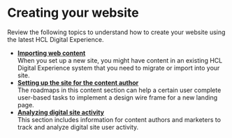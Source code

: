 # Creating your website

Review the following topics to understand how to create your website using the latest HCL Digital Experience.


-   **[Importing web content](wcm_roadmaps_import.md)**  
When you set up a new site, you might have content in an existing HCL Digital Experience system that you need to migrate or import into your site.
-   **[Setting up the site for the content author](../rm_creating_site/rm_setup_content_author/rm_create_site.md)**  
The roadmaps in this content section can help a certain user complete user-based tasks to implement a design wire frame for a new landing page.
-   **[Analyzing digital site activity](../../../../../build_sites/site_analytics/index.md)**  
This section includes information for content authors and marketers to track and analyze digital site user activity.

